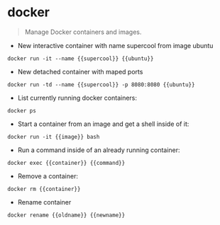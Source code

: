 # docker

> Manage Docker containers and images.

- New interactive container with name supercool from image ubuntu 

`docker run -it --name {{supercool}} {{ubuntu}}`

- New detached container with maped ports

`docker run -td --name {{supercool}} -p 8080:8080 {{ubuntu}}`

- List currently running docker containers:

`docker ps`

- Start a container from an image and get a shell inside of it:

`docker run -it {{image}} bash`

- Run a command inside of an already running container:

`docker exec {{container}} {{command}}`

- Remove a container:

`docker rm {{container}}`

- Rename container

`docker rename {{oldname}} {{newname}}`

